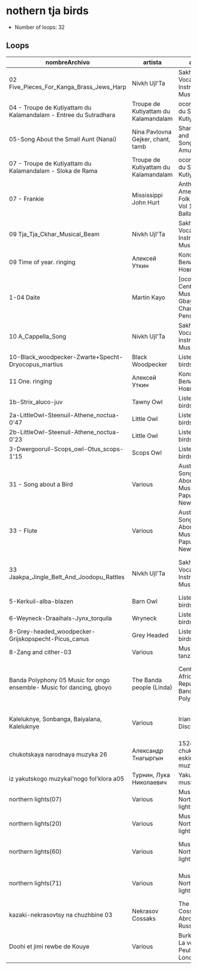 
# nothern tja birds

- Number of loops: 32

## Loops

|nombreArchivo|artista|album|titulo|fecha|lugar|antropoloop|
| --- | --- | --- | --- | --- | --- | --- |
|02 Five_Pieces_For_Kanga_Brass_Jews_Harp|Nivkh Ujl'Ta|Sakhalin: Vocal And Instrumental Music|Five Pieces For Kanga Brass Jew's Harp|19¿¿|Isla de Sajalin|nothern tja birds|
|04 -  Troupe de Kutiyattam du Kalamandalam - Entree du Sutradhara|Troupe de Kutiyattam du Kalamandalam|ocora: Inde du Sud, Kutiyattam|Entree du Sutradhara|1996|Kerala|nothern tja birds|
|05-Song About the Small Aunt (Nanai)|Nina Pavlovna Gejker, chant, tamb|Shamanic and Daily Songs of the Amur Basin|Song About the Small Aunt (Nanai)|1996|Amur|nothern tja birds|
|07 -  Troupe de Kutiyattam du Kalamandalam - Sloka de Rama|Troupe de Kutiyattam du Kalamandalam|ocora: Inde du Sud, Kutiyattam|Sloka de Rama|1996|Kerala|nothern tja birds|
|07 - Frankie|Mississippi John Hurt|Anthology of American Folk Music Vol 1B - Ballads|Frankie|1928|Mississippi|nothern tja birds|
|09 Tja_Tja_Ckhar_Musical_Beam|Nivkh Ujl'Ta|Sakhalin: Vocal And Instrumental Music|Tja Tja Ckhar Musical Beam|19¿¿|Isla de Sajalin|nothern tja birds|
|09 Time of year. ringing|Алексей Уткин|Колокола Великого Новгорода|Время года. Звон|2006|Novgorod|nothern tja birds|
|1-04 Daite|Martin Kayo|[ocora] Centrafrique / Musique Gbaya / Chants A Penser|Daite|1977|Rep. Centroafricana|nothern tja birds|
|10 A_Cappella_Song|Nivkh Ujl'Ta|Sakhalin: Vocal And Instrumental Music|A Cappella Song|19¿¿|Isla de Sajalin|nothern tja birds|
|10-Black_woodpecker-Zwarte+Specht-Dryocopus_martius|Black Woodpecker|Listen the birds vol 4|Black Woodpecker|1970|Holanda|nothern tja birds|
|11 One. ringing|Алексей Уткин|Колокола Великого Новгорода|Одно. Звон|2006|Novgorod|nothern tja birds|
|1b-Strix_aluco-juv|Tawny Owl|Listen the birds vol 4|Tawny Owl|1970|Holanda|nothern tja birds|
|2a-LittleOwl-Steenuil-Athene_noctua-0'47|Little Owl|Listen the birds vol 4|Little Owl|1970|Holanda|nothern tja birds|
|2b-LittleOwl-Steenuil-Athene_noctua-0'23|Little Owl|Listen the birds vol 4|Little Owl|1970|Holanda|nothern tja birds|
|3-Dwergooruil-Scops_owl-Otus_scops-1'15|Scops Owl|Listen the birds vol 4|Scops Owl|1970|Holanda|nothern tja birds|
|31 - Song about a Bird|Various|Australia, Songs of the Aborigines & Music of Papua, NewGuinea|Song about a Bird|1993|Papua-Nueva Guinea|nothern tja birds|
|33 - Flute|Various|Australia, Songs of the Aborigines & Music of Papua, NewGuinea|Flute|1993|Papua-Nueva Guinea|nothern tja birds|
|33 Jaakpa_Jingle_Belt_And_Joodopu_Rattles|Nivkh Ujl'Ta|Sakhalin: Vocal And Instrumental Music|Jaakpa Jingle Belt And Joodopu Rattles|19¿¿|Isla de Sajalin|nothern tja birds|
|5-Kerkuil-alba-blazen|Barn Owl|Listen the birds vol 4|Barn Owl|1970|Holanda|nothern tja birds|
|6-Weyneck-Draaihals-Jynx_torquila|Wryneck|Listen the birds vol 4|Wryneck|1970|Holanda|nothern tja birds|
|8-Grey-headed_woodpecker-Grijskopspecht-Picus_canus|Grey Headed|Listen the birds vol 4|Grey Headed|1970|Holanda|nothern tja birds|
|8-Zang and cither-03|Various|Musik fran tanzania|Sang Till Stavcittror|1974|Tanzania|nothern tja birds|
|Banda Polyphony 05 Music for ongo ensemble- Music for dancing, gboyo|The Banda people (Linda)|Central African Republic: Banda Polyphony|Music for ongo ensemble: Music for dancing, gboyo|1976|Rep. Centroafricana|nothern tja birds|
|Kaleluknye, Sonbanga, Baiyalana, Kaleluknye|Various|Irian Jaya: Disc Two|Kaleluknye, Sonbanga, Baiyalana, Kaleluknye|1973|Papua-Nueva Guinea|nothern tja birds|
|chukotskaya narodnaya muzyka 26|Александр Тнагыргын|15246 chukotskaya i eskimosskaya muzyka|Tow tunes with Telytele|19¿¿|Chukotka|nothern tja birds|
|iz yakutskogo muzykal'nogo fol'klora a05|Турнин, Лука Николаевич|Yakut folk music|Naigrыsh the homuse|1969|Yakutia|nothern tja birds|
|northern lights(07)|Various|Music of the Northern lights|Куринька (kurinka)|1964|Khanty-Mansi|nothern tja birds|
|northern lights(20)|Various|Music of the Northern lights|Личная песня Нгучамаку|1964|Taymyr Peninsula|nothern tja birds|
|northern lights(60)|Various|Music of the Northern lights|Песня юродивой (cancion loca)|1964|Isla de Sajalin|nothern tja birds|
|northern lights(71)|Various|Music of the Northern lights|Изгнание болезни (enfermedad del exilio)|1964|Kamtchatka|nothern tja birds|
|kazaki-nekrasovtsy na chuzhbine 03|Nekrasov Cossaks|The Nekrasov Cossacks. Abroad and in Russia |Tis Not Mist (in a round dance)|1987|Rio Don|nothern tja birds|
|Doohi et jimi rewbe de Kouye|Various|Burkina Faso. La voix des Peuls_S. Loncke|Doohi et jimi rewbe de Kouye|1997|Burkina Faso|nothern tja birds|

